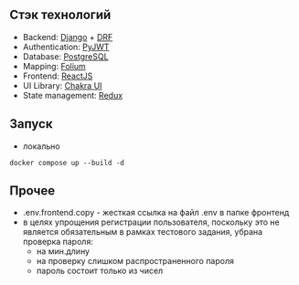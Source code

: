 ## Стэк технологий <a name="technology_stack"></a>

- Backend: [Django](https://django.fun/) + [DRF](https://www.django-rest-framework.org/)
- Authentication: [PyJWT](https://pyjwt.readthedocs.io/en/stable/)
- Database: [PostgreSQL](https://www.postgresql.org/)
- Mapping: [Folium](https://python-visualization.github.io/folium/latest/index.html)
- Frontend: [ReactJS](https://react.dev/)
- UI Library: [Chakra UI](https://v2.chakra-ui.com/)
- State management: [Redux](https://redux.js.org/)

## Запуск

- локально
```shell
docker compose up --build -d
```

## Прочее

- .env.frontend.copy - жесткая ссылка на файл .env в папке фронтенд
- в целях упрощения регистрации пользователя, поскольку это не является обязательным в рамках тестового задания,
  убрана проверка пароля:
    - на мин.длину
    - на проверку слишком распространенного пароля
    - пароль состоит только из чисел